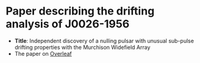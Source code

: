 # Paper describing the drifting analysis of J0026-1956

* **Title**: Independent discovery of a nulling pulsar with unusual sub-pulse drifting properties with the Murchison Widefield Array
* The paper on [Overleaf](https://www.overleaf.com/project/612c24341aa57c1d7f40e7a5)


